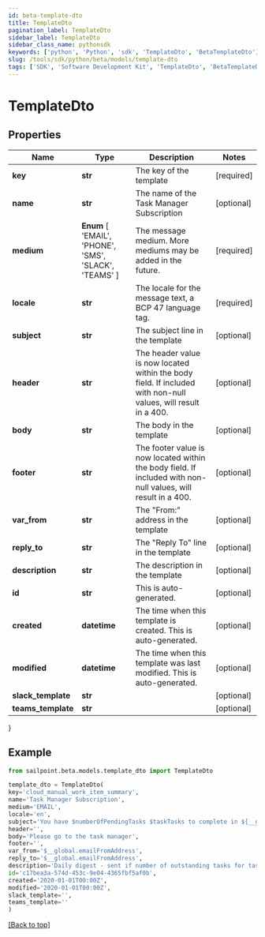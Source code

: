```yaml
---
id: beta-template-dto
title: TemplateDto
pagination_label: TemplateDto
sidebar_label: TemplateDto
sidebar_class_name: pythonsdk
keywords: ['python', 'Python', 'sdk', 'TemplateDto', 'BetaTemplateDto'] 
slug: /tools/sdk/python/beta/models/template-dto
tags: ['SDK', 'Software Development Kit', 'TemplateDto', 'BetaTemplateDto']
---
```


# TemplateDto


## Properties

Name | Type | Description | Notes
------------ | ------------- | ------------- | -------------
**key** | **str** | The key of the template | [required]
**name** | **str** | The name of the Task Manager Subscription | [optional] 
**medium** |  **Enum** [  'EMAIL',    'PHONE',    'SMS',    'SLACK',    'TEAMS' ] | The message medium. More mediums may be added in the future. | [required]
**locale** | **str** | The locale for the message text, a BCP 47 language tag. | [required]
**subject** | **str** | The subject line in the template | [optional] 
**header** | **str** | The header value is now located within the body field. If included with non-null values, will result in a 400. | [optional] 
**body** | **str** | The body in the template | [optional] 
**footer** | **str** | The footer value is now located within the body field. If included with non-null values, will result in a 400. | [optional] 
**var_from** | **str** | The \"From:\" address in the template | [optional] 
**reply_to** | **str** | The \"Reply To\" line in the template | [optional] 
**description** | **str** | The description in the template | [optional] 
**id** | **str** | This is auto-generated. | [optional] 
**created** | **datetime** | The time when this template is created. This is auto-generated. | [optional] 
**modified** | **datetime** | The time when this template was last modified. This is auto-generated. | [optional] 
**slack_template** | **str** |  | [optional] 
**teams_template** | **str** |  | [optional] 
}

## Example

```python
from sailpoint.beta.models.template_dto import TemplateDto

template_dto = TemplateDto(
key='cloud_manual_work_item_summary',
name='Task Manager Subscription',
medium='EMAIL',
locale='en',
subject='You have $numberOfPendingTasks $taskTasks to complete in ${__global.productName}.',
header='',
body='Please go to the task manager',
footer='',
var_from='$__global.emailFromAddress',
reply_to='$__global.emailFromAddress',
description='Daily digest - sent if number of outstanding tasks for task owner > 0',
id='c17bea3a-574d-453c-9e04-4365fbf5af0b',
created='2020-01-01T00:00Z',
modified='2020-01-01T00:00Z',
slack_template='',
teams_template=''
)

```
[[Back to top]](#) 

